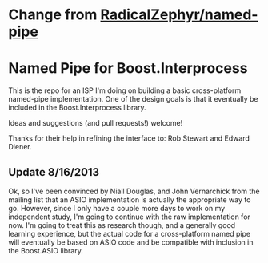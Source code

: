 **Change from [RadicalZephyr/named-pipe](https://github.com/RadicalZephyr/named-pipe.git)**
=================================

Named Pipe for Boost.Interprocess
=================================

This is the repo for an ISP I'm doing on building a basic
cross-platform named-pipe implementation.  One of the design goals is
that it eventually be included in the Boost.Interprocess library.

Ideas and suggestions (and pull requests!) welcome!

Thanks for their help in refining the interface to: Rob Stewart and
Edward Diener.


Update 8/16/2013
----------------

Ok, so I've been convinced by Niall Douglas, and John Vernarchick from
the mailing list that an ASIO implementation is actually the
appropriate way to go.  However, since I only have a couple more days
to work on my independent study, I'm going to continue with the raw
implementation for now.  I'm going to treat this as research though,
and a generally good learning experience, but the actual code for a
cross-platform named pipe will eventually be based on ASIO code and be
compatible with inclusion in the Boost.ASIO library.
